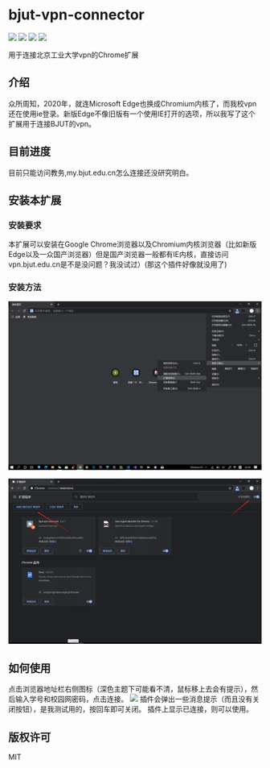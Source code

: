 # bjut-vpn-connector
 ![](https://img.shields.io/static/v1?label=&message=chrome%20extension&color=blue) ![](https://img.shields.io/static/v1?label=status&message=not%20finished&color=red) ![](https://img.shields.io/static/v1?label=version&message=internal&color=blue) ![](https://img.shields.io/github/license/Woodykaixa/bjut-vpn-connector)
 
用于连接北京工业大学vpn的Chrome扩展

## 介绍
众所周知，2020年，就连Microsoft Edge也换成Chromium内核了，而我校vpn还在使用ie登录。新版Edge不像旧版有一个使用IE打开的选项，所以我写了这个扩展用于连接BJUT的vpn。

## 目前进度
目前只能访问教务,my.bjut.edu.cn怎么连接还没研究明白。

## 安装本扩展

### 安装要求
本扩展可以安装在Google Chrome浏览器以及Chromium内核浏览器（比如新版Edge以及一众国产浏览器）但是国产浏览器一般都有IE内核，直接访问vpn.bjut.edu.cn是不是没问题？我没试过）(那这个插件好像就没用了)

### 安装方法
![](./readme_img/readme01.png)

![](readme_img/readme02.png)

## 如何使用
点击浏览器地址栏右侧图标（深色主题下可能看不清，鼠标移上去会有提示），然后输入学号和校园网密码，点击连接。
![](readme_img/readme03.png)
插件会弹出一些消息提示（而且没有关闭按钮），是我测试用的，按回车即可关闭。
插件上显示已连接，则可以使用。

## 版权许可
MIT
